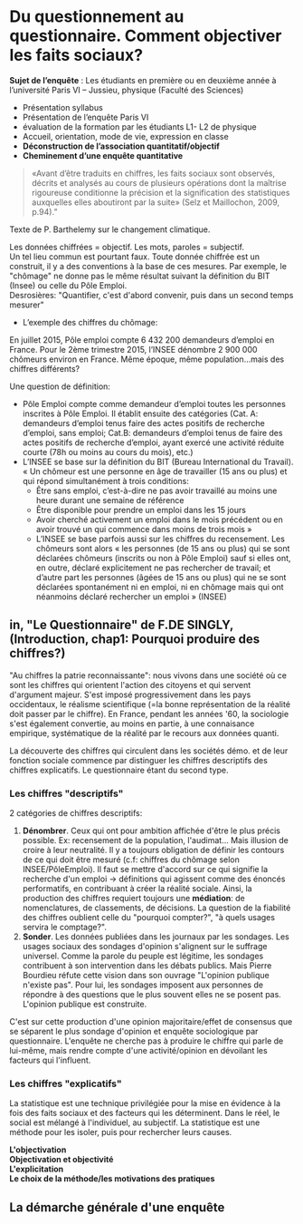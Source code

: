 # Du questionnement au questionnaire. Comment objectiver les faits sociaux?

**Sujet de l’enquête** : Les étudiants en première ou en deuxième année à l’université Paris VI – Jussieu, physique \(Faculté des Sciences\)

* Présentation syllabus
* Présentation de l’enquête Paris VI
* évaluation de la formation par les étudiants L1- L2 de physique
* Accueil, orientation, mode de vie, expression en classe
* **Déconstruction de l’association quantitatif/objectif**
* **Cheminement d’une enquête quantitative**

> «Avant d’être traduits en chiffres, les faits sociaux sont observés, décrits et analysés au cours de plusieurs opérations dont la maîtrise rigoureuse conditionne la précision et la signification des statistiques auxquelles elles aboutiront par la suite» \(Selz et Maillochon, 2009, p.94\).”

Texte de P. Barthelemy sur le changement climatique.

Les données chiffrées = objectif. Les mots, paroles = subjectif.  
Un tel lieu commun est pourtant faux. Toute donnée chiffrée est un construit, il y a des conventions à la base de ces mesures. Par exemple, le "chômage" ne donne pas le même résultat suivant la définition du BIT \(Insee\) ou celle du Pôle Emploi.  
Desrosières: "Quantifier, c'est d'abord convenir, puis dans un second temps mesurer"

* L’exemple des chiffres du chômage:

En juillet 2015, Pôle emploi compte 6 432 200 demandeurs d’emploi en France. Pour le 2ème trimestre 2015, l’INSEE dénombre 2 900 000 chômeurs environ en France. Même époque, même population...mais des chiffres différents?

Une question de définition:

* Pôle Emploi compte comme demandeur d’emploi toutes les personnes inscrites à Pôle Emploi. Il établit ensuite des catégories \(Cat. A: demandeurs d’emploi tenus faire des actes positifs de recherche d’emploi, sans emploi; Cat.B: demandeurs d’emploi tenus de faire des actes positifs de recherche d’emploi, ayant exercé une activité réduite courte \(78h ou moins au cours du mois\), etc.\)
* L’INSEE se base sur la définition du BIT \(Bureau International du Travail\). « Un chômeur est une personne en âge de travailler \(15 ans ou plus\) et qui répond simultanément à trois conditions:  
  * Être sans emploi, c’est-à-dire ne pas avoir travaillé au moins une heure durant une semaine de référence
  * Être disponible pour prendre un emploi dans les 15 jours
  * Avoir cherché activement un emploi dans le mois précédent ou en avoir trouvé un qui commence dans moins de trois mois »
  * L’INSEE se base parfois aussi sur les chiffres du recensement. Les chômeurs sont alors « les personnes \(de 15 ans ou plus\) qui se sont déclarées chômeurs \(inscrits ou non à Pôle Emploi\) sauf si elles ont, en outre, déclaré explicitement ne pas rechercher de travail; et d’autre part les personnes \(âgées de 15 ans ou plus\) qui ne se sont déclarées spontanément ni en emploi, ni en chômage mais qui ont néanmoins déclaré rechercher un emploi » \(INSEE\)

## **in**, "Le Questionnaire" de F.**DE SINGLY**, \(Introduction, chap1: Pourquoi produire des chiffres?\)

"Au chiffres la patrie reconnaissante": nous vivons dans une société où ce sont les chiffres qui orientent l'action des citoyens et qui servent d'argument majeur. S'est imposé progressivement dans les pays occidentaux, le réalisme scientifique \(=la bonne représentation de la réalité doit passer par le chiffre\). En France, pendant les années '60, la sociologie s'est également convertie, au moins en partie, à une connaisance empirique, systématique de la réalité par le recours aux données quanti.

La découverte des chiffres qui circulent dans les sociétés démo. et de leur fonction sociale commence par distinguer les chiffres descriptifs des chiffres explicatifs. Le questionnaire étant du second type.

### Les chiffres "descriptifs"

2 catégories de chiffres descriptifs:

1. **Dénombrer**. Ceux qui ont pour ambition affichée d'être le plus précis possible. Ex: recensement de la population, l'audimat... Mais illusion de croire à leur neutralité. Il y a toujours obligation de définir les contours de ce qui doit être mesuré \(c.f: chiffres du chômage selon INSEE/PôleEmploi\). Il faut se mettre d'accord sur ce qui signifie la recherche d'un emploi -&gt; définitions qui agissent comme des énoncés performatifs, en contribuant à créer la réalité sociale. Ainsi, la production des chiffres requiert toujours une **médiation**: de nomenclatures, de classements, de décisions. La question de la fiabilité des chiffres oublient celle du "pourquoi compter?", "à quels usages servira le comptage?".
2. **Sonder**. Les données publiées dans les journaux par les sondages. Les usages sociaux des sondages d'opinion s'alignent sur le suffrage universel. Comme la parole du peuple est légitime, les sondages contribuent à son intervention dans les débats publics. Mais Pierre Bourdieu réfute cette vision dans son ouvrage "L'opinion publique n'existe pas". Pour lui, les sondages imposent aux personnes de répondre à des questions que le plus souvent elles ne se posent pas. L'opinion publique est construite.

C'est sur cette production d'une opinion majoritaire/effet de consensus que se séparent le plus sondage d'opinion et enquête sociologique par questionnaire. L'enquête ne cherche pas à produire le chiffre qui parle de lui-même, mais rendre compte d'une activité/opinion en dévoilant les facteurs qui l'influent.

### Les chiffres "explicatifs"

La statistique est une technique privilégiée pour la mise en évidence à la fois des faits sociaux et des facteurs qui les déterminent. Dans le réel, le social est mélangé à l'individuel, au subjectif. La statistique est une méthode pour les isoler, puis pour rechercher leurs causes.

**L'objectivation**  
**Objectivation et objectivité**  
**L'explicitation**  
**Le choix de la méthode/les motivations des pratiques**

## La démarche générale d'une enquête
